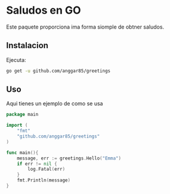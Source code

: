 # Saludos en GO

Este paquete proporciona ima forma siomple de obtner saludos.

## Instalacion
Ejecuta:
```bash
go get -u github.com/anggar85/greetings
```

## Uso
Aqui tienes un ejemplo de como se usa

```go
package main

import (
    "fmt"
    "github.com/anggar85/greetings"
)

func main(){
	message, err := greetings.Hello("Emma")
	if err != nil {
		log.Fatal(err)
	}
	fmt.Println(message)
}
```